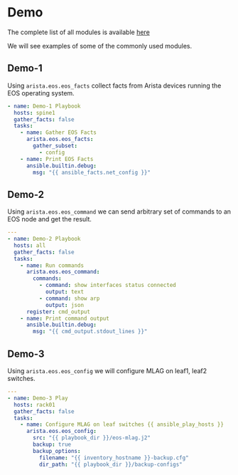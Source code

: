 # Demo

The complete list of all modules is available [here](https://github.com/ansible-collections/arista.eos#modules)

We will see examples of some of the commonly used modules.

## Demo-1

Using `arista.eos.eos_facts` collect facts from Arista devices running the EOS operating system.

```yaml
- name: Demo-1 Playbook
  hosts: spine1
  gather_facts: false
  tasks:
    - name: Gather EOS Facts
      arista.eos.eos_facts:
        gather_subset:
          - config
    - name: Print EOS Facts
      ansible.builtin.debug:
        msg: "{{ ansible_facts.net_config }}"
```

## Demo-2

Using `arista.eos.eos_command` we can send arbitrary set of commands to an EOS node and get the result.

```yaml
---
- name: Demo-2 Playbook
  hosts: all
  gather_facts: false
  tasks:
    - name: Run commands
      arista.eos.eos_command:
        commands:
          - command: show interfaces status connected
            output: text
          - command: show arp
            output: json
      register: cmd_output
    - name: Print command output
      ansible.builtin.debug:
        msg: "{{ cmd_output.stdout_lines }}"
```

## Demo-3

Using `arista.eos.eos_config` we will configure MLAG on leaf1, leaf2 switches.

```yaml
---
- name: Demo-3 Play
  hosts: rack01
  gather_facts: false
  tasks:
    - name: Configure MLAG on leaf switches {{ ansible_play_hosts }}
      arista.eos.eos_config:
        src: "{{ playbook_dir }}/eos-mlag.j2"
        backup: true
        backup_options:
          filename: "{{ inventory_hostname }}-backup.cfg"
          dir_path: "{{ playbook_dir }}/backup-configs"

```
